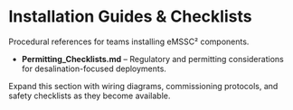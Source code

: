 # Installation Guides & Checklists

Procedural references for teams installing eMSSC² components.

- **Permitting_Checklists.md** – Regulatory and permitting considerations for desalination-focused deployments.

Expand this section with wiring diagrams, commissioning protocols, and safety checklists as they become available.
